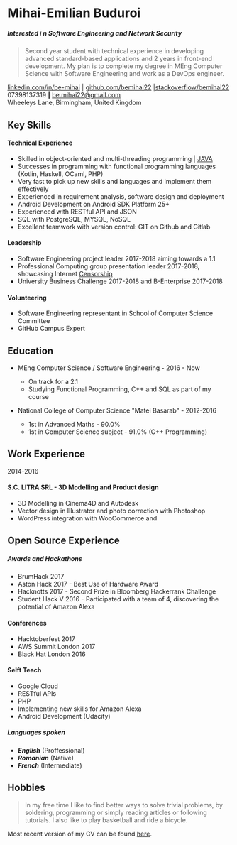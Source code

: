 <!--Name & Interest-->
# Mihai-Emilian Buduroi
##### Interested i n Software Engineering and Network Security

<!--Statement-->
> Second year student with technical experience in developing advanced standard-based applications and 2 years in front-end development. My plan is to complete my degree in MEng Computer Science with Software Engineering and work as a DevOps engineer.

<!--Contact Information-->
[linkedin.com/in/be-mihai](https://www.linkedin.com/in/be-mihai/)   | [github.com/bemihai22](https://github.com/bemihai22) |[stackoverflow/bemihai22](https://stackoverflow.com/users/7056603/bemihai22)  
07398137319 __|__ be.mihai22@gmail.com   
Wheeleys Lane, Birmingham, United Kingdom  

<!--Body Start -->

<!--Highlights -->
Key Skills
----------
#### Technical Experience
* Skilled in object-oriented and multi-threading programming | [JAVA](https://github.com/bemihai22/talktostrangersCMD)
* Successes in programming with functional programming languages (Kotlin, Haskell, OCaml, PHP)
* Very fast to pick up new skills and languages and implement them effectively
* Experienced in requirement analysis, software design and deployment
* Android Development on Android SDK Platform 25+
* Experienced with RESTful API and JSON
* SQL with PostgreSQL, MYSQL, NoSQL
* Excellent teamwork with version control: GIT on Github and Gitlab

<!--Leadership-->
#### Leadership
* Software Engineering project leader 2017-2018 aiming towards a 1.1
* Professional Computing group presentation leader 2017-2018, showcasing Internet [Censorship](https://docs.google.com/presentation/d/1G9AnpxJD_0iL3ISDxj3EJGa80AkJNM933q1JZQ2uzjU/edit?usp=sharing)
* University Business Challenge 2017-2018 and B-Enterprise 2017-2018

<!--Volunteering-->
#### Volunteering
* Software Engineering representant in School of Computer Science Committee
* GitHub Campus Expert

<!--School-->
Education
---------  
* MEng Computer Science / Software Engineering - 2016 - Now
  - On track for a 2.1
  - Studying Functional Programming, C++ and SQL as part of my course  


* National College of Computer Science "Matei Basarab" - 2012-2016
  - 1st in Advanced Maths - 90.0%
  - 1st in Computer Science subject - 91.0% (C++ Programming)

<!--Work-->
Work Experience
---------------

2014-2016
#### S.C. LITRA SRL - 3D Modelling and Product design
* 3D Modelling in Cinema4D and Autodesk
* Vector design in Illustrator and photo correction with Photoshop
* WordPress integration with WooCommerce and

<!--OpenS-->
Open Source Experience
----------------------

<!--Le Hacks-->
##### Awards and Hackathons
* BrumHack 2017
* Aston Hack 2017 - Best Use of Hardware Award
* Hacknotts 2017 - Second Prize in Bloomberg Hackerrank Challenge
* Student Hack V 2016 - Participated with a team of 4, discovering the potential of Amazon Alexa

<!--Confs-->
#### Conferences
* Hacktoberfest 2017
* AWS Summit London 2017
* Black Hat London 2016

<!--In the house-->
#### Selft Teach
* Google Cloud
* RESTful APIs
* PHP
* Implementing new skills for Amazon Alexa
* Android Development (Udacity)


##### Languages spoken
* _**English**_ (Proffessional)
* _**Romanian**_ (Native)
* _**French**_ (Intermediate)

<!--What I love-->
Hobbies
-------
>In my free time I like to find better ways to solve trivial problems, by soldering, programming or simply reading articles or following tutorials. I also like to play basketball and ride a bicycle.
<!--Body End -->


Most recent version of my CV can be found [here](https://github.com/bemihai22/CV/blob/master/cv.md).
